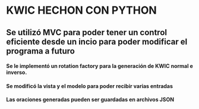 # KWIC HECHON CON PYTHON

## Se utilizó MVC para poder tener un control eficiente desde un incio para poder modificar el programa a futuro
#### Se le implementó un rotation factory para la generación de KWIC normal e inverso.
#### Se modificó la vista y el modelo para poder recibir varias entradas
#### Las oraciones generadas pueden ser guardadas en archivos JSON
